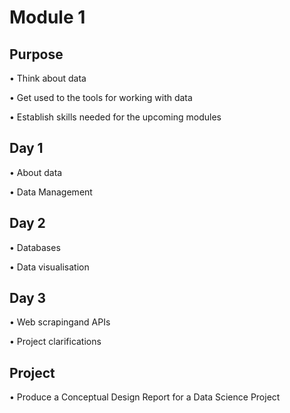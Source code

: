 # Module 1

## Purpose

• Think about data

• Get used to the tools for working with data

• Establish skills needed for the upcoming modules


## Day 1 

• About data

• Data Management

## Day 2

• Databases

• Data visualisation

## Day 3 

• Web scrapingand APIs

• Project clarifications

## Project

• Produce a Conceptual Design Report for a Data Science Project
